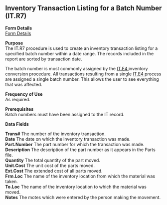 ##  Inventory Transaction Listing for a Batch Number (IT.R7)

<PageHeader />

**Form Details**  
[ Form Details ](IT-R7-1/README.md)   

**Purpose**  
The IT.R7 procedure is used to create an inventory transaction listing for a
specified batch number within a date range. The records included in the report
are sorted by transaction date.  
  
The batch number is most commonly assigned by the [ IT.E4 ](../../INV-ENTRY/IT-E4/README.md) inventory conversion procedure. All transactions resulting from a single [ IT.E4 ](../../INV-ENTRY/IT-E4/README.md) process are assigned a single batch number. This allows the user to see everything that was affected. 

**Frequency of Use**  
As required.

**Prerequisites**  
Batch numbers must have been assigned to the IT record.

**Data Fields**

**Trans#** The number of the inventory transaction.  
**Date** The date on which the inventory transaction was made.  
**Part.Number** The part number for which the transaction was made.  
**Description** The description of the part number as it appears in the Parts
file.  
**Quantity** The total quantity of the part moved.  
**Unit.Cost** The unit cost of the parts moved.  
**Ext.Cost** The extended cost of all parts moved.  
**Frm.Loc** The name of the inventory location from which the material was
taken.  
**To.Loc** The name of the inventory location to which the material was moved.  
**Notes** The motes which were entered by the person making the movement.  
  
<badge text= "Version 8.10.57" vertical="middle" />

<PageFooter />